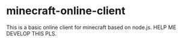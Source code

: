 # minecraft-online-client
This is a basic online client for minecraft based on node.js. HELP ME DEVELOP THIS PLS.
